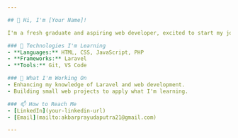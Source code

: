 ```yaml
---

## 👋 Hi, I'm [Your Name]!

I'm a fresh graduate and aspiring web developer, excited to start my journey in tech. I enjoy learning new things and building simple projects to improve my skills.

### 🔧 Technologies I'm Learning
- **Languages:** HTML, CSS, JavaScript, PHP
- **Frameworks:** Laravel
- **Tools:** Git, VS Code

### 🌱 What I'm Working On
- Enhancing my knowledge of Laravel and web development.
- Building small web projects to apply what I'm learning.

### 📫 How to Reach Me
- [LinkedIn](your-linkedin-url)
- [Email](mailto:akbarprayudaputra21@gmail.com)

---
```

